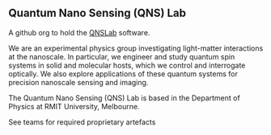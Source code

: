 ## Quantum Nano Sensing (QNS) Lab

A github org to hold the [QNSLab](https://www.qnslab.com/) software.

We are an experimental physics group investigating light-matter interactions at the nanoscale. In particular, we engineer and study quantum spin systems in solid and molecular hosts, which we control and interrogate optically. We also explore applications of these quantum systems for precision nanoscale sensing and imaging.

The Quantum Nano Sensing (QNS) Lab is based in the Department of Physics at RMIT University, Melbourne. 

See teams for required proprietary artefacts
